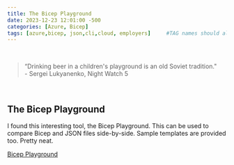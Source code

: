 ```yaml
---
title: The Bicep Playground
date: 2023-12-23 12:01:00 -500
categories: [Azure, Bicep]
tags: [azure,bicep, json,cli,cloud, employers]     #TAG names should always be lowercase
---
```


<br>

>“Drinking beer in a children's playground is an old Soviet tradition."<br>- Sergei Lukyanenko, Night Watch 5

<br>

## The Bicep Playground

I found this interesting tool, the Bicep Playground. This can be used to compare Bicep and JSON files side-by-side. Sample templates are provided too. Pretty neat.

[Bicep Playground](https://azure.github.io/bicep/)
